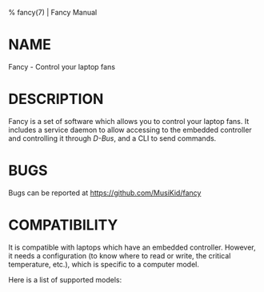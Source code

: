% fancy(7) | Fancy Manual

NAME
====

Fancy - Control your laptop fans

DESCRIPTION
===========

Fancy is a set of software which allows you to control your laptop fans.
It includes a service daemon to allow accessing to the embedded controller
and controlling it through *D-Bus*, and a CLI to send commands.

BUGS
====

Bugs can be reported at https://github.com/MusiKid/fancy

COMPATIBILITY
=============

It is compatible with laptops which have an embedded controller.
However, it needs a configuration (to know where to read or write,
the critical temperature, etc.), which is specific to a computer model.

Here is a list of supported models:

<!-- Should be generated automatically -->
